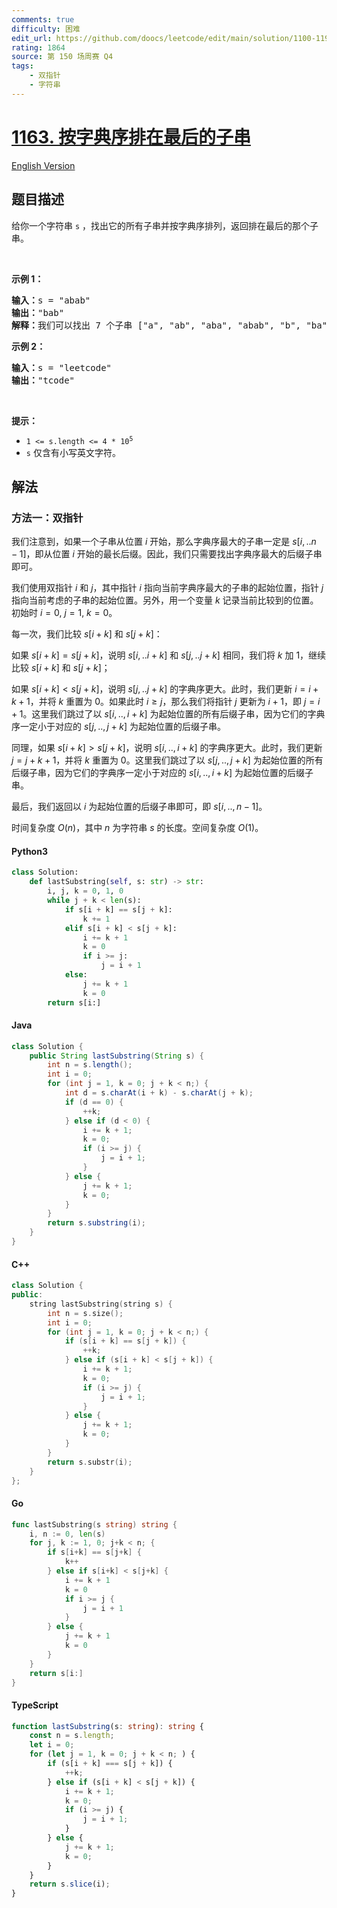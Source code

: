 ```yaml
---
comments: true
difficulty: 困难
edit_url: https://github.com/doocs/leetcode/edit/main/solution/1100-1199/1163.Last%20Substring%20in%20Lexicographical%20Order/README.md
rating: 1864
source: 第 150 场周赛 Q4
tags:
    - 双指针
    - 字符串
---
```


<!-- problem:start -->

# [1163. 按字典序排在最后的子串](https://leetcode.cn/problems/last-substring-in-lexicographical-order)

[English Version](/solution/1100-1199/1163.Last%20Substring%20in%20Lexicographical%20Order/README_EN.md)

## 题目描述

<!-- description:start -->

<p>给你一个字符串&nbsp;<code>s</code>&nbsp;，找出它的所有子串并按字典序排列，返回排在最后的那个子串。</p>

<p>&nbsp;</p>

<p><strong>示例 1：</strong></p>

<pre>
<strong>输入：</strong>s = "abab"
<strong>输出：</strong>"bab"
<strong>解释：</strong>我们可以找出 7 个子串 ["a", "ab", "aba", "abab", "b", "ba", "bab"]。按字典序排在最后的子串是 "bab"。
</pre>

<p><strong>示例&nbsp;2：</strong></p>

<pre>
<strong>输入：</strong>s = "leetcode"
<strong>输出：</strong>"tcode"
</pre>

<p>&nbsp;</p>

<p><strong>提示：</strong></p>

<ul>
	<li><code>1 &lt;= s.length &lt;= 4 * 10<sup>5</sup></code></li>
	<li><code>s</code> 仅含有小写英文字符。</li>
</ul>

<!-- description:end -->

## 解法

<!-- solution:start -->

### 方法一：双指针

我们注意到，如果一个子串从位置 $i$ 开始，那么字典序最大的子串一定是 $s[i,..n-1]$，即从位置 $i$ 开始的最长后缀。因此，我们只需要找出字典序最大的后缀子串即可。

我们使用双指针 $i$ 和 $j$，其中指针 $i$ 指向当前字典序最大的子串的起始位置，指针 $j$ 指向当前考虑的子串的起始位置。另外，用一个变量 $k$ 记录当前比较到的位置。初始时 $i = 0$, $j=1$, $k=0$。

每一次，我们比较 $s[i+k]$ 和 $s[j+k]$：

如果 $s[i + k] = s[j + k]$，说明 $s[i,..i+k]$ 和 $s[j,..j+k]$ 相同，我们将 $k$ 加 $1$，继续比较 $s[i+k]$ 和 $s[j+k]$；

如果 $s[i + k] \lt s[j + k]$，说明 $s[j,..j+k]$ 的字典序更大。此时，我们更新 $i = i + k + 1$，并将 $k$ 重置为 $0$。如果此时 $i \geq j$，那么我们将指针 $j$ 更新为 $i + 1$，即 $j = i + 1$。这里我们跳过了以 $s[i,..,i+k]$ 为起始位置的所有后缀子串，因为它们的字典序一定小于对应的 $s[j,..,j+k]$ 为起始位置的后缀子串。

同理，如果 $s[i + k] \gt s[j + k]$，说明 $s[i,..,i+k]$ 的字典序更大。此时，我们更新 $j = j + k + 1$，并将 $k$ 重置为 $0$。这里我们跳过了以 $s[j,..,j+k]$ 为起始位置的所有后缀子串，因为它们的字典序一定小于对应的 $s[i,..,i+k]$ 为起始位置的后缀子串。

最后，我们返回以 $i$ 为起始位置的后缀子串即可，即 $s[i,..,n-1]$。

时间复杂度 $O(n)$，其中 $n$ 为字符串 $s$ 的长度。空间复杂度 $O(1)$。

<!-- tabs:start -->

#### Python3

```python
class Solution:
    def lastSubstring(self, s: str) -> str:
        i, j, k = 0, 1, 0
        while j + k < len(s):
            if s[i + k] == s[j + k]:
                k += 1
            elif s[i + k] < s[j + k]:
                i += k + 1
                k = 0
                if i >= j:
                    j = i + 1
            else:
                j += k + 1
                k = 0
        return s[i:]
```

#### Java

```java
class Solution {
    public String lastSubstring(String s) {
        int n = s.length();
        int i = 0;
        for (int j = 1, k = 0; j + k < n;) {
            int d = s.charAt(i + k) - s.charAt(j + k);
            if (d == 0) {
                ++k;
            } else if (d < 0) {
                i += k + 1;
                k = 0;
                if (i >= j) {
                    j = i + 1;
                }
            } else {
                j += k + 1;
                k = 0;
            }
        }
        return s.substring(i);
    }
}
```

#### C++

```cpp
class Solution {
public:
    string lastSubstring(string s) {
        int n = s.size();
        int i = 0;
        for (int j = 1, k = 0; j + k < n;) {
            if (s[i + k] == s[j + k]) {
                ++k;
            } else if (s[i + k] < s[j + k]) {
                i += k + 1;
                k = 0;
                if (i >= j) {
                    j = i + 1;
                }
            } else {
                j += k + 1;
                k = 0;
            }
        }
        return s.substr(i);
    }
};
```

#### Go

```go
func lastSubstring(s string) string {
	i, n := 0, len(s)
	for j, k := 1, 0; j+k < n; {
		if s[i+k] == s[j+k] {
			k++
		} else if s[i+k] < s[j+k] {
			i += k + 1
			k = 0
			if i >= j {
				j = i + 1
			}
		} else {
			j += k + 1
			k = 0
		}
	}
	return s[i:]
}
```

#### TypeScript

```ts
function lastSubstring(s: string): string {
    const n = s.length;
    let i = 0;
    for (let j = 1, k = 0; j + k < n; ) {
        if (s[i + k] === s[j + k]) {
            ++k;
        } else if (s[i + k] < s[j + k]) {
            i += k + 1;
            k = 0;
            if (i >= j) {
                j = i + 1;
            }
        } else {
            j += k + 1;
            k = 0;
        }
    }
    return s.slice(i);
}
```

<!-- tabs:end -->

<!-- solution:end -->

<!-- problem:end -->
